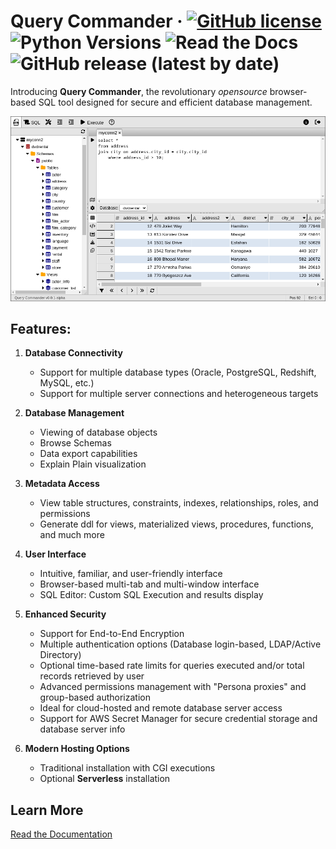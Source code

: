 # Query Commander &middot; [![GitHub license](https://img.shields.io/github/license/lnxusr1/query-commander)](https://github.com/lnxusr1/query-commander/blob/master/LICENSE) ![Python Versions](https://img.shields.io/pypi/pyversions/yt2mp3.svg) ![Read the Docs](https://img.shields.io/readthedocs/query-commander) ![GitHub release (latest by date)](https://img.shields.io/github/v/release/lnxusr1/query-commander)

Introducing **Query Commander**, the revolutionary *opensource* browser-based SQL tool designed for secure and efficient database management. 

![Basic Screenshot](https://github.com/lnxusr1/query-commander/blob/main/docs/images/screen_basic.png?raw=true)

## Features:

1. **Database Connectivity**
    - Support for multiple database types (Oracle, PostgreSQL, Redshift, MySQL, etc.)
    - Support for multiple server connections and heterogeneous targets

3. **Database Management**
    - Viewing of database objects
    - Browse Schemas
    - Data export capabilities
    - Explain Plain visualization

4. **Metadata Access**
    - View table structures, constraints, indexes, relationships, roles, and permissions
    - Generate ddl for views, materialized views, procedures, functions, and much more

5. **User Interface**
    - Intuitive, familiar, and user-friendly interface
    - Browser-based multi-tab and multi-window interface
    - SQL Editor: Custom SQL Execution and results display

6. **Enhanced Security**
    - Support for End-to-End Encryption
    - Multiple authentication options (Database login-based, LDAP/Active Directory)
    - Optional time-based rate limits for queries executed and/or total records retrieved by user
    - Advanced permissions management with "Persona proxies" and group-based authorization
    - Ideal for cloud-hosted and remote database server access
    - Support for AWS Secret Manager for secure credential storage and database server info

7. **Modern Hosting Options**
    - Traditional installation with CGI executions
    - Optional **Serverless** installation

## Learn More

[Read the Documentation](https://docs.querycommander.com)
